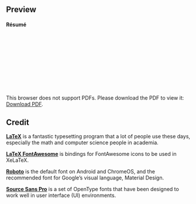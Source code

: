 ## Preview

#### Résumé
<object data="https://github.com/bubnicbf/resume/blob/data_scientist/resume.pdf" type="application/pdf" width="2000px" height="2588px">
    <embed src="https://github.com/bubnicbf/resume/blob/data_scientist/resume.pdf">
        <p>This browser does not support PDFs. Please download the PDF to view it: <a href="https://github.com/bubnicbf/awesome_cv/raw/emr/resume.pdf">Download PDF</a>.</p>
    </embed>
</object>



## Credit

[**LaTeX**](http://www.latex-project.org) is a fantastic typesetting program that a lot of people use these days, especially the math and computer science people in academia.

[**LaTeX FontAwesome**](https://github.com/furl/latex-fontawesome) is bindings for FontAwesome icons to be used in XeLaTeX.

[**Roboto**](https://github.com/google/roboto) is the default font on Android and ChromeOS, and the recommended font for Google’s visual language, Material Design.

[**Source Sans Pro**](https://github.com/adobe-fonts/source-sans-pro) is a set of OpenType fonts that have been designed to work well in user interface (UI) environments.
